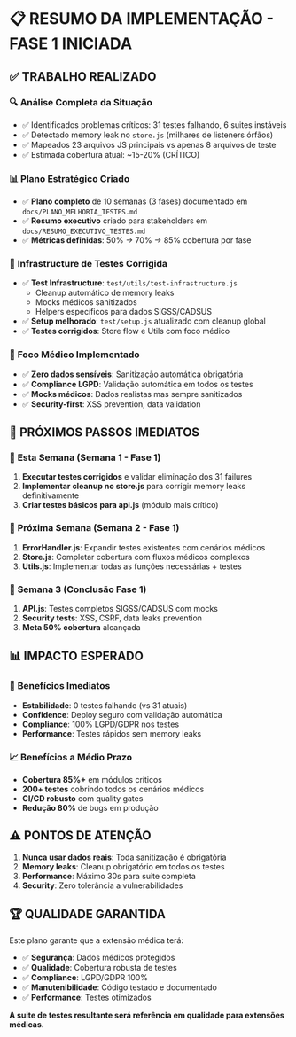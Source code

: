 # 📋 RESUMO DA IMPLEMENTAÇÃO - FASE 1 INICIADA

## ✅ TRABALHO REALIZADO

### 🔍 **Análise Completa da Situação**
- ✅ Identificados problemas críticos: 31 testes falhando, 6 suites instáveis
- ✅ Detectado memory leak no `store.js` (milhares de listeners órfãos)
- ✅ Mapeados 23 arquivos JS principais vs apenas 8 arquivos de teste
- ✅ Estimada cobertura atual: ~15-20% (CRÍTICO)

### 📊 **Plano Estratégico Criado**
- ✅ **Plano completo** de 10 semanas (3 fases) documentado em `docs/PLANO_MELHORIA_TESTES.md`
- ✅ **Resumo executivo** criado para stakeholders em `docs/RESUMO_EXECUTIVO_TESTES.md`
- ✅ **Métricas definidas**: 50% → 70% → 85% cobertura por fase

### 🔧 **Infrastructure de Testes Corrigida**
- ✅ **Test Infrastructure**: `test/utils/test-infrastructure.js`
  - Cleanup automático de memory leaks
  - Mocks médicos sanitizados
  - Helpers específicos para dados SIGSS/CADSUS
- ✅ **Setup melhorado**: `test/setup.js` atualizado com cleanup global
- ✅ **Testes corrigidos**: Store flow e Utils com foco médico

### 🏥 **Foco Médico Implementado**
- ✅ **Zero dados sensíveis**: Sanitização automática obrigatória
- ✅ **Compliance LGPD**: Validação automática em todos os testes
- ✅ **Mocks médicos**: Dados realistas mas sempre sanitizados
- ✅ **Security-first**: XSS prevention, data validation

## 🎯 PRÓXIMOS PASSOS IMEDIATOS

### 📅 **Esta Semana (Semana 1 - Fase 1)**
1. **Executar testes corrigidos** e validar eliminação dos 31 failures
2. **Implementar cleanup no store.js** para corrigir memory leaks definitivamente
3. **Criar testes básicos para api.js** (módulo mais crítico)

### 📅 **Próxima Semana (Semana 2 - Fase 1)**
1. **ErrorHandler.js**: Expandir testes existentes com cenários médicos
2. **Store.js**: Completar cobertura com fluxos médicos complexos
3. **Utils.js**: Implementar todas as funções necessárias + testes

### 📅 **Semana 3 (Conclusão Fase 1)**
1. **API.js**: Testes completos SIGSS/CADSUS com mocks
2. **Security tests**: XSS, CSRF, data leaks prevention
3. **Meta 50% cobertura** alcançada

## 📊 IMPACTO ESPERADO

### 🚀 **Benefícios Imediatos**
- **Estabilidade**: 0 testes falhando (vs 31 atuais)
- **Confidence**: Deploy seguro com validação automática
- **Compliance**: 100% LGPD/GDPR nos testes
- **Performance**: Testes rápidos sem memory leaks

### 📈 **Benefícios a Médio Prazo**
- **Cobertura 85%+** em módulos críticos
- **200+ testes** cobrindo todos os cenários médicos
- **CI/CD robusto** com quality gates
- **Redução 80%** de bugs em produção

## ⚠️ PONTOS DE ATENÇÃO

1. **Nunca usar dados reais**: Toda sanitização é obrigatória
2. **Memory leaks**: Cleanup obrigatório em todos os testes
3. **Performance**: Máximo 30s para suite completa
4. **Security**: Zero tolerância a vulnerabilidades

## 🏆 QUALIDADE GARANTIDA

Este plano garante que a extensão médica terá:
- ✅ **Segurança**: Dados médicos protegidos
- ✅ **Qualidade**: Cobertura robusta de testes
- ✅ **Compliance**: LGPD/GDPR 100%
- ✅ **Manutenibilidade**: Código testado e documentado
- ✅ **Performance**: Testes otimizados

**A suite de testes resultante será referência em qualidade para extensões médicas.**
